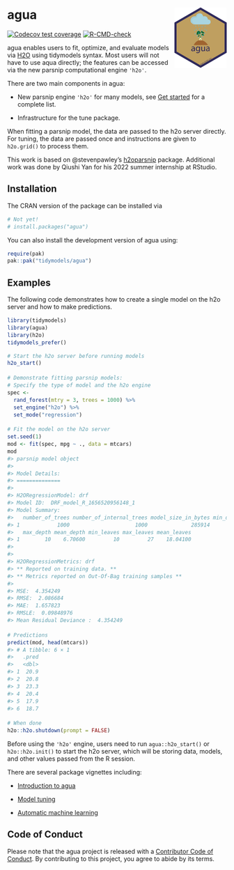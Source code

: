 
<!-- README.md is generated from README.Rmd. Please edit that file -->

# agua <a href="https://agua.tidymodels.org/"><img src="man/figures/logo.svg" align="right" height="139" /></a>

<!-- badges: start -->

[![Codecov test
coverage](https://codecov.io/gh/tidymodels/agua/branch/main/graph/badge.svg)](https://app.codecov.io/gh/tidymodels/agua?branch=main)
[![R-CMD-check](https://github.com/tidymodels/agua/actions/workflows/R-CMD-check.yaml/badge.svg)](https://github.com/tidymodels/agua/actions/workflows/R-CMD-check.yaml)
<!-- badges: end -->

agua enables users to fit, optimize, and evaluate models via
[H2O](https://h2o.ai/) using tidymodels syntax. Most users will not have
to use aqua directly; the features can be accessed via the new parsnip
computational engine `'h2o'`.

There are two main components in agua:

- New parsnip engine `'h2o'` for many models, see [Get
  started](https:://agua.tidymodels.org/articles/agua.html) for a
  complete list.

- Infrastructure for the tune package.

When fitting a parsnip model, the data are passed to the h2o server
directly. For tuning, the data are passed once and instructions are
given to `h2o.grid()` to process them.

This work is based on @stevenpawley’s
[h2oparsnip](https://github.com/stevenpawley/h2oparsnip) package.
Additional work was done by Qiushi Yan for his 2022 summer internship at
RStudio.

## Installation

The CRAN version of the package can be installed via

``` r
# Not yet!
# install.packages("agua")
```

You can also install the development version of agua using:

``` r
require(pak)
pak::pak("tidymodels/agua")
```

## Examples

The following code demonstrates how to create a single model on the h2o
server and how to make predictions.

``` r
library(tidymodels)
library(agua)
library(h2o)
tidymodels_prefer()
```

``` r
# Start the h2o server before running models
h2o_start()

# Demonstrate fitting parsnip models: 
# Specify the type of model and the h2o engine 
spec <-
  rand_forest(mtry = 3, trees = 1000) %>%
  set_engine("h2o") %>%
  set_mode("regression")

# Fit the model on the h2o server
set.seed(1)
mod <- fit(spec, mpg ~ ., data = mtcars)
mod
#> parsnip model object
#> 
#> Model Details:
#> ==============
#> 
#> H2ORegressionModel: drf
#> Model ID:  DRF_model_R_1656520956148_1 
#> Model Summary: 
#>   number_of_trees number_of_internal_trees model_size_in_bytes min_depth
#> 1            1000                     1000              285914         4
#>   max_depth mean_depth min_leaves max_leaves mean_leaves
#> 1        10    6.70600         10         27    18.04100
#> 
#> 
#> H2ORegressionMetrics: drf
#> ** Reported on training data. **
#> ** Metrics reported on Out-Of-Bag training samples **
#> 
#> MSE:  4.354249
#> RMSE:  2.086684
#> MAE:  1.657823
#> RMSLE:  0.09848976
#> Mean Residual Deviance :  4.354249

# Predictions
predict(mod, head(mtcars))
#> # A tibble: 6 × 1
#>   .pred
#>   <dbl>
#> 1  20.9
#> 2  20.8
#> 3  23.3
#> 4  20.4
#> 5  17.9
#> 6  18.7

# When done
h2o::h2o.shutdown(prompt = FALSE)
```

Before using the `'h2o'` engine, users need to run `agua::h2o_start()`
or `h2o::h2o.init()` to start the h2o server, which will be storing
data, models, and other values passed from the R session.

There are several package vignettes including:

- [Introduction to agua](https://agua.tidymodels.org/articles/agua.html)

- [Model tuning](https://agua.tidymodels.org/articles/tune.html)

- [Automatic machine
  learning](https://agua.tidymodels.org/articles/auto_ml.html)

## Code of Conduct

Please note that the agua project is released with a [Contributor Code
of
Conduct](https://contributor-covenant.org/version/2/0/CODE_OF_CONDUCT.html).
By contributing to this project, you agree to abide by its terms.
